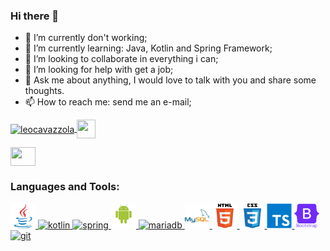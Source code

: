 ### Hi there 👋

- 🔭 I’m currently don't working;
- 🌱 I’m currently learning: Java, Kotlin and Spring Framework;
- 👯 I’m looking to collaborate in everything i can;
- 🤔 I’m looking for help with get a job;
- 💬 Ask me about anything, I would love to talk with you and share some thoughts.
- 📫 How to reach me: send me an e-mail;


<p align="left">
  
<a href="https://twitter.com/leocavazzola" target="blank"> 
  <img align="center" src="https://logodownload.org/wp-content/uploads/2014/09/twitter-logo-3.png" alt="leocavazzola" height="30" width="30"/>
</a>
  
<a href="https://www.linkedin.com/in/leonardo-c-46a986162" target="blank">
  <img align="center" src="https://cdn4.iconfinder.com/data/icons/social-media-icons-the-circle-set/48/linkedin_circle-512.png" height="30" width="30"/>
</a>

<a href="https://stackoverflow.com/users/https://pt.stackoverflow.com/users/222323/leonardo-cavazzola" target="blank"><img align="center" src="" height="30" width="40" /></a>

</p>

<h3 align="left">Languages and Tools:</h3>

<p align="left"> 
  <a href="https://www.java.com" target="_blank">
    <img src="https://raw.githubusercontent.com/devicons/devicon/master/icons/java/java-original.svg" alt="java" width="40" height="40"/>
  </a>
  <a href="https://kotlinlang.org" target="_blank">
    <img src="https://www.vectorlogo.zone/logos/kotlinlang/kotlinlang-icon.svg" alt="kotlin" width="40" height="40"/>
  </a>
  <a href="https://spring.io/" target="_blank"> 
    <img src="https://www.vectorlogo.zone/logos/springio/springio-icon.svg" alt="spring" width="40" height="40"/> 
  </a>
  <a href="https://developer.android.com" target="_blank"> 
    <img src="https://raw.githubusercontent.com/devicons/devicon/master/icons/android/android-original-wordmark.svg" alt="android" width="40" height="40"/>
  </a> 
  <a href="https://mariadb.org/" target="_blank">
    <img src="https://www.vectorlogo.zone/logos/mariadb/mariadb-icon.svg" alt="mariadb" width="40" height="40"/>
  </a>
  <a href="https://www.mysql.com/" target="_blank"> 
    <img src="https://raw.githubusercontent.com/devicons/devicon/master/icons/mysql/mysql-original-wordmark.svg" alt="mysql" width="40" height="40"/>
  </a>
  <a href="https://www.w3.org/html/" target="_blank">
    <img src="https://raw.githubusercontent.com/devicons/devicon/master/icons/html5/html5-original-wordmark.svg" alt="html5" width="40" height="40"/>
  </a>
  <a href="https://www.w3schools.com/css/" target="_blank">
    <img src="https://raw.githubusercontent.com/devicons/devicon/master/icons/css3/css3-original-wordmark.svg" alt="css3" width="40" height="40"/>
  </a>
  <a href="https://www.typescriptlang.org/" target="_blank">
    <img src="https://raw.githubusercontent.com/devicons/devicon/master/icons/typescript/typescript-original.svg" alt="typescript" width="40" height="40"/>
  </a>
  <a href="https://getbootstrap.com" target="_blank">
    <img src="https://raw.githubusercontent.com/devicons/devicon/master/icons/bootstrap/bootstrap-plain-wordmark.svg" alt="bootstrap" width="40" height="40"/>
  </a> 
  <a href="https://git-scm.com/" target="_blank">
    <img src="https://www.vectorlogo.zone/logos/git-scm/git-scm-icon.svg" alt="git" width="40" height="40"/>
  </a> 
</p>
